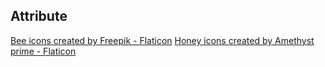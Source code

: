 ## Attribute
<a href="https://www.flaticon.com/free-icons/bee" title="bee icons">Bee icons created by Freepik - Flaticon</a>
<a href="https://www.flaticon.com/free-icons/honey" title="honey icons">Honey icons created by Amethyst prime - Flaticon</a>